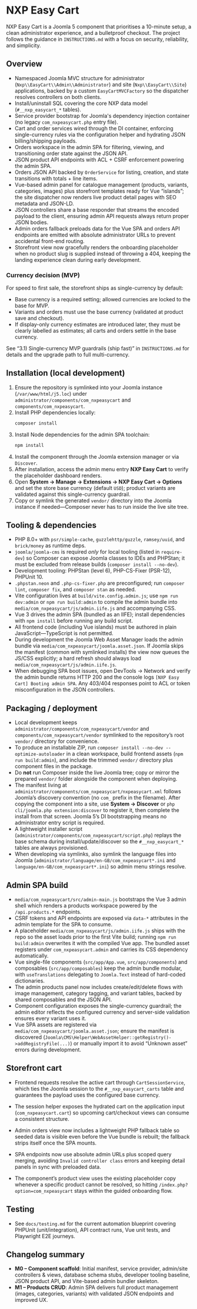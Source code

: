 # NXP Easy Cart

NXP Easy Cart is a Joomla 5 component that prioritises a 10-minute setup, a clean administrator experience, and a bulletproof checkout. The project follows the guidance in `INSTRUCTIONS.md` with a focus on security, reliability, and simplicity.

## Overview

-   Namespaced Joomla MVC structure for administrator (`Nxp\\EasyCart\\Admin\\Administrator`) and site (`Nxp\\EasyCart\\Site`) applications, backed by a custom `EasyCartMVCFactory` so the dispatcher resolves controllers on both clients.
-   Install/uninstall SQL covering the core NXP data model (`#__nxp_easycart_*` tables).
-   Service provider bootstrap for Joomla's dependency injection container (no legacy `com_nxpeasycart.php` entry file).
-   Cart and order services wired through the DI container, enforcing single-currency rules via the configuration helper and hydrating JSON billing/shipping payloads.
-   Orders workspace in the admin SPA for filtering, viewing, and transitioning order state against the JSON API.
-   JSON product API endpoints with ACL + CSRF enforcement powering the admin SPA.
-   Orders JSON API backed by `OrderService` for listing, creation, and state transitions with totals + line items.
-   Vue-based admin panel for catalogue management (products, variants, categories, images) plus storefront templates ready for Vue “islands”; the site dispatcher now renders live product detail pages with SEO metadata and JSON-LD.
-   JSON controllers share a base responder that streams the encoded payload to the client, ensuring admin API requests always return proper JSON bodies.
-   Admin orders fallback preloads data for the Vue SPA and orders API endpoints are emitted with absolute administrator URLs to prevent accidental front-end routing.
-   Storefront view now gracefully renders the onboarding placeholder when no product slug is supplied instead of throwing a 404, keeping the landing experience clean during early development.


### Currency decision (MVP)

For speed to first sale, the storefront ships as single-currency by default:

-   Base currency is a required setting; allowed currencies are locked to the base for MVP.
-   Variants and orders must use the base currency (validated at product save and checkout).
-   If display-only currency estimates are introduced later, they must be clearly labelled as estimates; all carts and orders settle in the base currency.

See “3.1) Single-currency MVP guardrails (ship fast)” in `INSTRUCTIONS.md` for details and the upgrade path to full multi-currency.

## Installation (local development)

1. Ensure the repository is symlinked into your Joomla instance (`/var/www/html/j5.loc`) under `administrator/components/com_nxpeasycart` and `components/com_nxpeasycart`.
2. Install PHP dependencies locally:
    ```bash
    composer install
    ```
3. Install Node dependencies for the admin SPA toolchain:
    ```bash
    npm install
    ```
4. Install the component through the Joomla extension manager or via `Discover`.
5. After installation, access the admin menu entry **NXP Easy Cart** to verify the placeholder dashboard renders.
6. Open **System → Manage → Extensions → NXP Easy Cart → Options** and set the store base currency (default `USD`); product variants are validated against this single-currency guardrail.
7. Copy or symlink the generated `vendor/` directory into the Joomla instance if needed—Composer never has to run inside the live site tree.

## Tooling & dependencies

-   PHP 8.0+ with `psr/simple-cache`, `guzzlehttp/guzzle`, `ramsey/uuid`, and `brick/money` as runtime deps.
-   `joomla/joomla-cms` is required _only_ for local tooling (listed in `require-dev`) so Composer can expose Joomla classes to IDEs and PHPStan; it must be excluded from release builds (`composer install --no-dev`).
-   Development tooling: PHPStan (level 6), PHP-CS-Fixer (PSR-12), PHPUnit 10.
-   `.phpstan.neon` and `.php-cs-fixer.php` are preconfigured; run `composer lint`, `composer fix`, and `composer stan` as needed.
-   Vite configuration lives at `build/vite.config.admin.js`; use `npm run dev:admin` or `npm run build:admin` to compile the admin bundle into `media/com_nxpeasycart/js/admin.iife.js` and accompanying CSS.
-   Vue 3 drives the admin SPA (bundled as an IIFE); install dependencies with `npm install` before running any build script.
-   All frontend code (including Vue islands) must be authored in plain JavaScript—TypeScript is not permitted.
-   During development the Joomla Web Asset Manager loads the admin bundle via `media/com_nxpeasycart/joomla.asset.json`. If Joomla skips the manifest (common with symlinked installs) the view now queues the JS/CSS explicitly; a hard refresh should always load `media/com_nxpeasycart/js/admin.iife.js`.
-   When debugging SPA boot issues, open DevTools → Network and verify the admin bundle returns HTTP 200 and the console logs `[NXP Easy Cart] Booting admin SPA`. Any 403/404 responses point to ACL or token misconfiguration in the JSON controllers.

## Packaging / deployment

-   Local development keeps `administrator/components/com_nxpeasycart/vendor` and `components/com_nxpeasycart/vendor` symlinked to the repository’s root `vendor/` directory for convenience.
-   To produce an installable ZIP, run `composer install --no-dev --optimize-autoloader` in a clean workspace, build frontend assets (`npm run build:admin`), and include the trimmed `vendor/` directory plus component files in the package.
-   Do **not** run Composer inside the live Joomla tree; copy or mirror the prepared `vendor/` folder alongside the component when deploying.
-   The manifest living at `administrator/components/com_nxpeasycart/nxpeasycart.xml` follows Joomla’s discovery convention (no `com_` prefix in the filename). After copying the component into a site, use **System → Discover** or `php cli/joomla.php extension:discover` to register it, then complete the install from that screen. Joomla 5’s DI bootstrapping means no administrator entry script is required.
-   A lightweight installer script (`administrator/components/com_nxpeasycart/script.php`) replays the base schema during install/update/discover so the `#__nxp_easycart_*` tables are always provisioned.
-   When developing via symlinks, also symlink the language files into Joomla (`administrator/language/en-GB/com_nxpeasycart*.ini` and `language/en-GB/com_nxpeasycart*.ini`) so admin menu strings resolve.

## Admin SPA build

-   `media/com_nxpeasycart/src/admin-main.js` bootstraps the Vue 3 admin shell which renders a products workspace powered by the `/api.products.*` endpoints.
-   CSRF tokens and API endpoints are exposed via `data-*` attributes in the admin template for the SPA to consume.
-   A placeholder `media/com_nxpeasycart/js/admin.iife.js` ships with the repo so the asset loads prior to the first Vite build; running `npm run build:admin` overwrites it with the compiled Vue app. The bundled asset registers under `com_nxpeasycart.admin` and carries its CSS dependency automatically.
-   Vue single-file components (`src/app/App.vue`, `src/app/components`) and composables (`src/app/composables`) keep the admin bundle modular, with `useTranslations` delegating to `Joomla.Text` instead of hard-coded dictionaries.
-   The admin products panel now includes create/edit/delete flows with image management, category tagging, and variant tables, backed by shared composables and the JSON API.
-   Component configuration exposes the single-currency guardrail; the admin editor reflects the configured currency and server-side validation ensures every variant uses it.
-   Vue SPA assets are registered via `media/com_nxpeasycart/joomla.asset.json`; ensure the manifest is discovered (`Joomla\CMS\Helper\WebAssetHelper::getRegistry()->addRegistryFile(...)`) or manually import it to avoid “Unknown asset” errors during development.

## Storefront cart

-   Frontend requests resolve the active cart through `CartSessionService`, which ties the Joomla session to the `#__nxp_easycart_carts` table and guarantees the payload uses the configured base currency.
-   The session helper exposes the hydrated cart on the application input (`com_nxpeasycart.cart`) so upcoming cart/checkout views can consume a consistent structure.

-   Admin orders view now includes a lightweight PHP fallback table so seeded data is visible even before the Vue bundle is rebuilt; the fallback strips itself once the SPA mounts.
-   SPA endpoints now use absolute admin URLs plus scoped query merging, avoiding `Invalid controller class` errors and keeping detail panels in sync with preloaded data.
-   The component’s product view uses the existing placeholder copy whenever a specific product cannot be resolved, so hitting `/index.php?option=com_nxpeasycart` stays within the guided onboarding flow.

## Testing

-   See `docs/testing.md` for the current automation blueprint covering PHPUnit (unit/integration), API contract runs, Vue unit tests, and Playwright E2E journeys.

## Changelog summary

-   **M0 – Component scaffold**: Initial manifest, service provider, admin/site controllers & views, database schema stubs, developer tooling baseline, JSON product API, and Vite-based admin bundler skeleton.
-   **M1 – Products CRUD**: Admin SPA delivers full product management (images, categories, variants) with validated JSON endpoints and improved UX.
